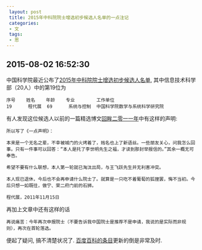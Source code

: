 ```yaml
---
 layout: post
 title: 2015年中科院院士增选初步候选人名单的一点注记
 categories:
 - 文
 tags:
 - 思
---
```


## 2015-08-02 16:52:30

中国科学院最近公布了[2015年中科院院士增选初步候选人名单](http://news.sciencenet.cn/htmlnews/2015/8/324004.shtm),
其中信息技术科学部（20人）中的第19位为

	序号    姓名    年龄    专业        工作单位
	19      程代展  69      系统与控制  中国科学院数学与系统科学研究院

有人发现这位候选人以前的一篇精选博文[回眸二零一一年](http://blog.sciencenet.cn/blog-660333-524429.html)中有这样的声明:

	所以写了《一点声明》：

	本来是一个无名之辈，不幸被城门的火烤着了，贱名也上了新语丝。一些朋友关心，问我怎么回事。只有一件事可以回答：“本人是托了李世明先生之福，才读到那封举报信的。”其余一概无可奉告。

	希望不要有什么联想，本人第一轮就已淘汰出局，与王飞跃先生并无利害冲突。

	本人现已退休，今后也不会再申请什么院士了。就算是一只吃不着葡萄的狐狸罢，悔不当初。今后只想一如既往，做宁、荣二府门前的石狮。

	程代展，2011年11月15日

再加上文章中还有这样的话

	再说痛苦：今年再次申报院士（不要告诉我中国院士是推荐不是申请，我说的是实际而非规则），再次在首轮落选。

便起了疑问, 搞不清楚状况了. [百度百科的条目](http://baike.baidu.com/view/6316742.htm)更新的倒是非常及时.

